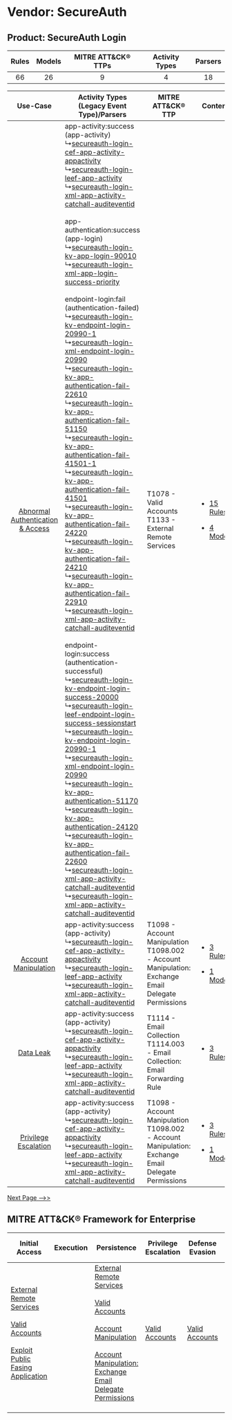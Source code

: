 Vendor: SecureAuth
==================
Product: SecureAuth Login
-------------------------
| Rules | Models | MITRE ATT&CK® TTPs | Activity Types | Parsers |
|:-----:|:------:|:------------------:|:--------------:|:-------:|
|  66   |   26   |         9          |       4        |   18    |

|    Use-Case    | Activity Types (Legacy Event Type)/Parsers    | MITRE ATT&CK® TTP    | Content    |
|:----:| ---- | ---- | ---- |
| [Abnormal Authentication & Access](../../../UseCases/uc_abnormal_authentication_&_access.md) |  app-activity:success (app-activity)<br> ↳[secureauth-login-cef-app-activity-appactivity](Ps/pC_secureauthlogincefappactivityappactivity.md)<br> ↳[secureauth-login-leef-app-activity](Ps/pC_secureauthloginleefappactivity.md)<br> ↳[secureauth-login-xml-app-activity-catchall-auditeventid](Ps/pC_secureauthloginxmlappactivitycatchallauditeventid.md)<br><br> app-authentication:success (app-login)<br> ↳[secureauth-login-kv-app-login-90010](Ps/pC_secureauthloginkvapplogin90010.md)<br> ↳[secureauth-login-xml-app-login-success-priority](Ps/pC_secureauthloginxmlapploginsuccesspriority.md)<br><br> endpoint-login:fail (authentication-failed)<br> ↳[secureauth-login-kv-endpoint-login-20990-1](Ps/pC_secureauthloginkvendpointlogin209901.md)<br> ↳[secureauth-login-xml-endpoint-login-20990](Ps/pC_secureauthloginxmlendpointlogin20990.md)<br> ↳[secureauth-login-kv-app-authentication-fail-22610](Ps/pC_secureauthloginkvappauthenticationfail22610.md)<br> ↳[secureauth-login-kv-app-authentication-fail-51150](Ps/pC_secureauthloginkvappauthenticationfail51150.md)<br> ↳[secureauth-login-kv-app-authentication-fail-41501-1](Ps/pC_secureauthloginkvappauthenticationfail415011.md)<br> ↳[secureauth-login-kv-app-authentication-fail-41501](Ps/pC_secureauthloginkvappauthenticationfail41501.md)<br> ↳[secureauth-login-kv-app-authentication-fail-24220](Ps/pC_secureauthloginkvappauthenticationfail24220.md)<br> ↳[secureauth-login-kv-app-authentication-fail-24210](Ps/pC_secureauthloginkvappauthenticationfail24210.md)<br> ↳[secureauth-login-kv-app-authentication-fail-22910](Ps/pC_secureauthloginkvappauthenticationfail22910.md)<br> ↳[secureauth-login-xml-app-activity-catchall-auditeventid](Ps/pC_secureauthloginxmlappactivitycatchallauditeventid.md)<br><br> endpoint-login:success (authentication-successful)<br> ↳[secureauth-login-kv-endpoint-login-success-20000](Ps/pC_secureauthloginkvendpointloginsuccess20000.md)<br> ↳[secureauth-login-leef-endpoint-login-success-sessionstart](Ps/pC_secureauthloginleefendpointloginsuccesssessionstart.md)<br> ↳[secureauth-login-kv-endpoint-login-20990-1](Ps/pC_secureauthloginkvendpointlogin209901.md)<br> ↳[secureauth-login-xml-endpoint-login-20990](Ps/pC_secureauthloginxmlendpointlogin20990.md)<br> ↳[secureauth-login-kv-app-authentication-51170](Ps/pC_secureauthloginkvappauthentication51170.md)<br> ↳[secureauth-login-kv-app-authentication-24120](Ps/pC_secureauthloginkvappauthentication24120.md)<br> ↳[secureauth-login-kv-app-authentication-fail-22600](Ps/pC_secureauthloginkvappauthenticationfail22600.md)<br> ↳[secureauth-login-xml-app-activity-catchall-auditeventid](Ps/pC_secureauthloginxmlappactivitycatchallauditeventid.md)<br> ↳[secureauth-login-xml-app-activity-catchall-auditeventid](Ps/pC_secureauthloginxmlappactivitycatchallauditeventid.md)<br> | T1078 - Valid Accounts<br>T1133 - External Remote Services<br>    | [<ul><li>15 Rules</li></ul><ul><li>4 Models</li></ul>](RM/r_m_secureauth_secureauth_login_Abnormal_Authentication_&_Access.md) |
|    [Account Manipulation](../../../UseCases/uc_account_manipulation.md)    |  app-activity:success (app-activity)<br> ↳[secureauth-login-cef-app-activity-appactivity](Ps/pC_secureauthlogincefappactivityappactivity.md)<br> ↳[secureauth-login-leef-app-activity](Ps/pC_secureauthloginleefappactivity.md)<br> ↳[secureauth-login-xml-app-activity-catchall-auditeventid](Ps/pC_secureauthloginxmlappactivitycatchallauditeventid.md)<br>    | T1098 - Account Manipulation<br>T1098.002 - Account Manipulation: Exchange Email Delegate Permissions<br> | [<ul><li>3 Rules</li></ul><ul><li>1 Models</li></ul>](RM/r_m_secureauth_secureauth_login_Account_Manipulation.md)    |
|    [Data Leak](../../../UseCases/uc_data_leak.md)    |  app-activity:success (app-activity)<br> ↳[secureauth-login-cef-app-activity-appactivity](Ps/pC_secureauthlogincefappactivityappactivity.md)<br> ↳[secureauth-login-leef-app-activity](Ps/pC_secureauthloginleefappactivity.md)<br> ↳[secureauth-login-xml-app-activity-catchall-auditeventid](Ps/pC_secureauthloginxmlappactivitycatchallauditeventid.md)<br>    | T1114 - Email Collection<br>T1114.003 - Email Collection: Email Forwarding Rule<br>    | [<ul><li>3 Rules</li></ul>](RM/r_m_secureauth_secureauth_login_Data_Leak.md)    |
|    [Privilege Escalation](../../../UseCases/uc_privilege_escalation.md)    |  app-activity:success (app-activity)<br> ↳[secureauth-login-cef-app-activity-appactivity](Ps/pC_secureauthlogincefappactivityappactivity.md)<br> ↳[secureauth-login-leef-app-activity](Ps/pC_secureauthloginleefappactivity.md)<br> ↳[secureauth-login-xml-app-activity-catchall-auditeventid](Ps/pC_secureauthloginxmlappactivitycatchallauditeventid.md)<br>    | T1098 - Account Manipulation<br>T1098.002 - Account Manipulation: Exchange Email Delegate Permissions<br> | [<ul><li>3 Rules</li></ul><ul><li>1 Models</li></ul>](RM/r_m_secureauth_secureauth_login_Privilege_Escalation.md)    |
[Next Page -->>](2_ds_secureauth_secureauth_login.md)

MITRE ATT&CK® Framework for Enterprise
--------------------------------------
| Initial Access                                                                                                                                                                                                                         | Execution | Persistence                                                                                                                                                                                                                                                                                                                                 | Privilege Escalation                                                | Defense Evasion                                                     | Credential Access | Discovery | Lateral Movement | Collection                                                                                                                                                            | Command and Control                                                                                                                       | Exfiltration | Impact |
| -------------------------------------------------------------------------------------------------------------------------------------------------------------------------------------------------------------------------------------- | --------- | ------------------------------------------------------------------------------------------------------------------------------------------------------------------------------------------------------------------------------------------------------------------------------------------------------------------------------------------- | ------------------------------------------------------------------- | ------------------------------------------------------------------- | ----------------- | --------- | ---------------- | --------------------------------------------------------------------------------------------------------------------------------------------------------------------- | ----------------------------------------------------------------------------------------------------------------------------------------- | ------------ | ------ |
| [External Remote Services](https://attack.mitre.org/techniques/T1133)<br><br>[Valid Accounts](https://attack.mitre.org/techniques/T1078)<br><br>[Exploit Public Fasing Application](https://attack.mitre.org/techniques/T1190)<br><br> |           | [External Remote Services](https://attack.mitre.org/techniques/T1133)<br><br>[Valid Accounts](https://attack.mitre.org/techniques/T1078)<br><br>[Account Manipulation](https://attack.mitre.org/techniques/T1098)<br><br>[Account Manipulation: Exchange Email Delegate Permissions](https://attack.mitre.org/techniques/T1098/002)<br><br> | [Valid Accounts](https://attack.mitre.org/techniques/T1078)<br><br> | [Valid Accounts](https://attack.mitre.org/techniques/T1078)<br><br> |                   |           |                  | [Email Collection](https://attack.mitre.org/techniques/T1114)<br><br>[Email Collection: Email Forwarding Rule](https://attack.mitre.org/techniques/T1114/003)<br><br> | [Proxy: Multi-hop Proxy](https://attack.mitre.org/techniques/T1090/003)<br><br>[Proxy](https://attack.mitre.org/techniques/T1090)<br><br> |              |        |